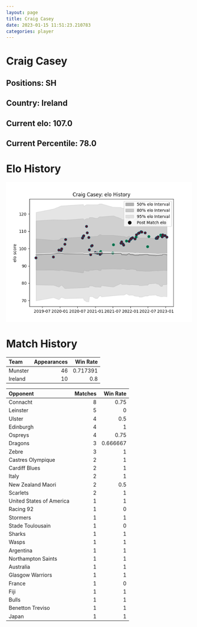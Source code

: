 ```yaml
---  
layout: page  
title: Craig Casey  
date: 2023-01-15 11:51:23.210783  
categories: player  
---
```

# Craig Casey

## Positions: SH

## Country: Ireland

## Current elo: 107.0

## Current Percentile: 78.0

# Elo History


![elo history](history_CraigCasey.png)
# Match History


| Team    |   Appearances |   Win Rate |
|:--------|--------------:|-----------:|
| Munster |            46 |   0.717391 |
| Ireland |            10 |   0.8      |

| Opponent                 |   Matches |   Win Rate |
|:-------------------------|----------:|-----------:|
| Connacht                 |         8 |   0.75     |
| Leinster                 |         5 |   0        |
| Ulster                   |         4 |   0.5      |
| Edinburgh                |         4 |   1        |
| Ospreys                  |         4 |   0.75     |
| Dragons                  |         3 |   0.666667 |
| Zebre                    |         3 |   1        |
| Castres Olympique        |         2 |   1        |
| Cardiff Blues            |         2 |   1        |
| Italy                    |         2 |   1        |
| New Zealand Maori        |         2 |   0.5      |
| Scarlets                 |         2 |   1        |
| United States of America |         1 |   1        |
| Racing 92                |         1 |   0        |
| Stormers                 |         1 |   1        |
| Stade Toulousain         |         1 |   0        |
| Sharks                   |         1 |   1        |
| Wasps                    |         1 |   1        |
| Argentina                |         1 |   1        |
| Northampton Saints       |         1 |   1        |
| Australia                |         1 |   1        |
| Glasgow Warriors         |         1 |   1        |
| France                   |         1 |   0        |
| Fiji                     |         1 |   1        |
| Bulls                    |         1 |   1        |
| Benetton Treviso         |         1 |   1        |
| Japan                    |         1 |   1        |